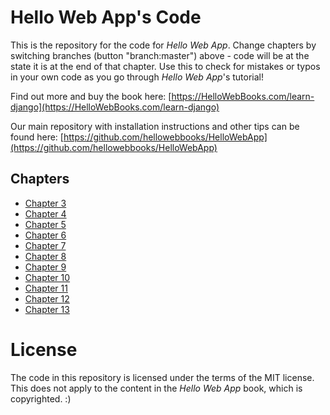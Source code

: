 Hello Web App's Code
====================

This is the repository for the code for _Hello Web App_. Change chapters by
switching branches (button "branch:master") above - code will be at the state it is
at the end of that chapter. Use this to check for mistakes or typos in your own
code as you go through _Hello Web App_'s tutorial!

Find out more and buy the book here:
[https://HelloWebBooks.com/learn-django](https://HelloWebBooks.com/learn-django)

Our main repository with installation instructions and other tips can be found
here:
[https://github.com/hellowebbooks/HelloWebApp](https://github.com/hellowebbooks/HelloWebApp)

## Chapters

* [Chapter 3](https://github.com/hellowebbooks/HelloWebApp-Code/tree/chapter-3)
* [Chapter 4](https://github.com/hellowebbooks/HelloWebApp-Code/tree/chapter-4)
* [Chapter 5](https://github.com/hellowebbooks/HelloWebApp-Code/tree/chapter-5)
* [Chapter 6](https://github.com/hellowebbooks/HelloWebApp-Code/tree/chapter-6)
* [Chapter 7](https://github.com/hellowebbooks/HelloWebApp-Code/tree/chapter-7)
* [Chapter 8](https://github.com/hellowebbooks/HelloWebApp-Code/tree/chapter-8)
* [Chapter 9](https://github.com/hellowebbooks/HelloWebApp-Code/tree/chapter-9)
* [Chapter 10](https://github.com/hellowebbooks/HelloWebApp-Code/tree/chapter-10)
* [Chapter 11](https://github.com/hellowebbooks/HelloWebApp-Code/tree/chapter-11)
* [Chapter 12](https://github.com/hellowebbooks/HelloWebApp-Code/tree/chapter-12)
* [Chapter 13](https://github.com/hellowebbooks/HelloWebApp-Code/tree/chapter-13)

# License

The code in this repository is licensed under the terms of the MIT license. This
does not apply to the content in the _Hello Web App_ book, which is copyrighted. :)
